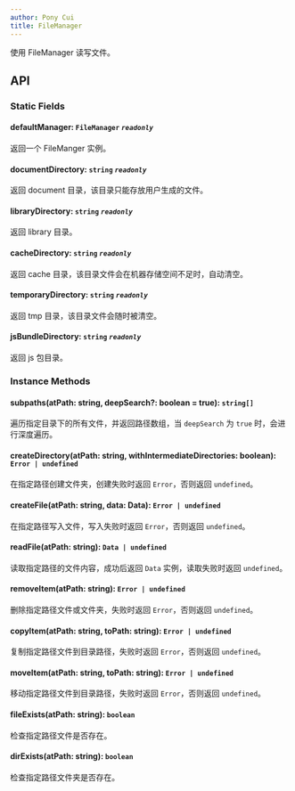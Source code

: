 ```yaml
---
author: Pony Cui
title: FileManager
---
```


使用 FileManager 读写文件。

## API

### Static Fields

#### defaultManager: `FileManager` *`readonly`*
返回一个 FileManger 实例。

#### documentDirectory: `string` *`readonly`*
返回 document 目录，该目录只能存放用户生成的文件。

#### libraryDirectory: `string` *`readonly`*
返回 library 目录。

#### cacheDirectory: `string` *`readonly`*
返回 cache 目录，该目录文件会在机器存储空间不足时，自动清空。

#### temporaryDirectory: `string` *`readonly`*
返回 tmp 目录，该目录文件会随时被清空。

#### jsBundleDirectory: `string` *`readonly`*
返回 js 包目录。

### Instance Methods

#### subpaths(atPath: string, deepSearch?: boolean = true): `string[]`
遍历指定目录下的所有文件，并返回路径数组，当 ```deepSearch``` 为 ```true``` 时，会进行深度遍历。

#### createDirectory(atPath: string, withIntermediateDirectories: boolean): `Error | undefined`
在指定路径创建文件夹，创建失败时返回 ```Error```，否则返回 ```undefined```。

#### createFile(atPath: string, data: Data): `Error | undefined`
在指定路径写入文件，写入失败时返回 ```Error```，否则返回 ```undefined```。

#### readFile(atPath: string): `Data | undefined`
读取指定路径的文件内容，成功后返回 ```Data``` 实例，读取失败时返回 ```undefined```。

#### removeItem(atPath: string): `Error | undefined`
删除指定路径文件或文件夹，失败时返回 ```Error```，否则返回 ```undefined```。

#### copyItem(atPath: string, toPath: string): `Error | undefined`
复制指定路径文件到目录路径，失败时返回 ```Error```，否则返回 ```undefined```。

#### moveItem(atPath: string, toPath: string): `Error | undefined`
移动指定路径文件到目录路径，失败时返回 ```Error```，否则返回 ```undefined```。

#### fileExists(atPath: string): `boolean`
检查指定路径文件是否存在。

#### dirExists(atPath: string): `boolean`
检查指定路径文件夹是否存在。